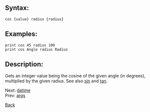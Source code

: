 ## Syntax:
`cos {value} radius {radius}`

## Examples:
`print cos 45 radius 100`  
`print cos Angle radius Radius`

## Description:
Gets an integer value being the cosine of the given angle (in degrees), multiplied by the given radius. See also [sin](sin.md) and [tan](tan.md).

Next: [datime](datime.md)  
Prev: [args](args.md)

[Back](../../README.md)

